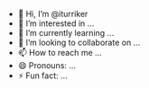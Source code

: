 - 👋 Hi, I’m @iturriker
- 👀 I’m interested in ...
- 🌱 I’m currently learning ...
- 💞️ I’m looking to collaborate on ...
- 📫 How to reach me ...
- 😄 Pronouns: ...
- ⚡ Fun fact: ...

<!---
Self taught code learning ✨ mostly for game development ✨
--->
